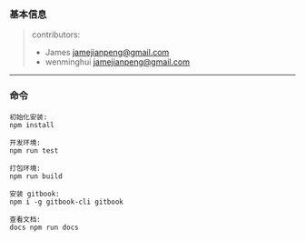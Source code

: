### 基本信息
> contributors: 
>   - James <jamejianpeng@gmail.com>
>   - wenminghui <jamejianpeng@gmail.com>
> 

----

### 命令

```
初始化安装:   
npm install

开发环境:     
npm run test

打包环境:     
npm run build

安装 gitbook: 
npm i -g gitbook-cli gitbook

查看文档:
docs npm run docs
```